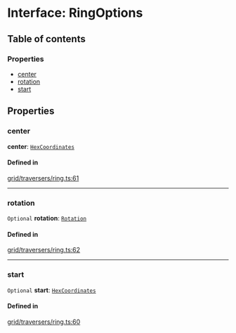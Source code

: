 # Interface: RingOptions

## Table of contents

### Properties

- [center](RingOptions.md#center)
- [rotation](RingOptions.md#rotation)
- [start](RingOptions.md#start)

## Properties

### <a id="center" name="center"></a> center

 **center**: [`HexCoordinates`](../index.md#HexCoordinates)

#### Defined in

[grid/traversers/ring.ts:61](https://github.com/flauwekeul/honeycomb/blob/master/src/grid/traversers/ring.ts#L61)

___

### <a id="rotation" name="rotation"></a> rotation

 `Optional` **rotation**: [`Rotation`](../enums/Rotation.md)

#### Defined in

[grid/traversers/ring.ts:62](https://github.com/flauwekeul/honeycomb/blob/master/src/grid/traversers/ring.ts#L62)

___

### <a id="start" name="start"></a> start

 `Optional` **start**: [`HexCoordinates`](../index.md#HexCoordinates)

#### Defined in

[grid/traversers/ring.ts:60](https://github.com/flauwekeul/honeycomb/blob/master/src/grid/traversers/ring.ts#L60)
